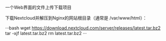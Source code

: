 一个Web界面的文件上传下载项目

下载Nextcloud并解压到Nginx的网站根目录（通常是 /var/www/html）：

···bash
wget https://download.nextcloud.com/server/releases/latest.tar.bz2
tar -xjf latest.tar.bz2
rm latest.tar.bz2
···

